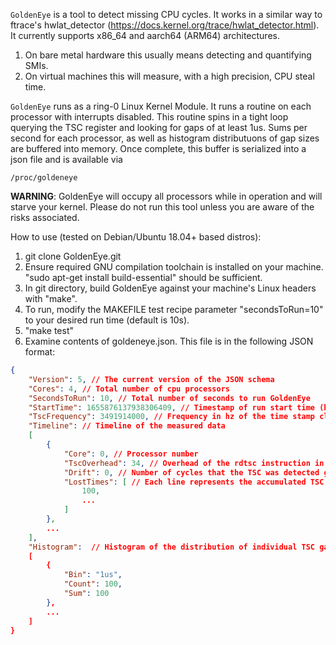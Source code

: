 `GoldenEye` is a tool to detect missing CPU cycles. It works in a similar way to ftrace's hwlat_detector (https://docs.kernel.org/trace/hwlat_detector.html). It currently supports x86_64 and aarch64 (ARM64) architectures.

1) On bare metal hardware this usually means detecting and quantifying SMIs.
2) On virtual machines this will measure, with a high precision, CPU steal time.

`GoldenEye` runs as a ring-0 Linux Kernel Module. It runs a routine on each processor with interrupts disabled. This routine spins in a tight loop querying the TSC register and looking for gaps of at least 1us.
Sums per second for each processor, as well as histogram distributuons of gap sizes are buffered into memory. Once complete, this buffer is serialized into a json file and is available via 

```
/proc/goldeneye
```

<b>WARNING</b>: GoldenEye will occupy all processors while in operation and will starve your kernel. Please do not run this tool unless you are aware of the risks associated.

How to use (tested on Debian/Ubuntu 18.04+ based distros):
1) git clone GoldenEye.git
2) Ensure required GNU compilation toolchain is installed on your machine. "sudo apt-get install build-essential" should be sufficient.
3) In git directory, build GoldenEye against your machine's Linux headers with "make".
4) To run, modify the MAKEFILE test recipe parameter "secondsToRun=10" to your desired run time (default is 10s).
5) "make test"
6) Examine contents of goldeneye.json. This file is in the following JSON format:
```json
{
    "Version": 5, // The current version of the JSON schema
    "Cores": 4, // Total number of cpu processors
    "SecondsToRun": 10, // Total number of seconds to run GoldenEye
    "StartTime": 1655876137938306409, // Timestamp of run start time (ktime_get_real_ns)
    "TscFrequency": 3491914000, // Frequency in hz of the time stamp clock (TSC for x86 and CNTVCT for aarch64)
    "Timeline": // Timeline of the measured data
    [
        {
            "Core": 0, // Processor number
            "TscOverhead": 34, // Overhead of the rdtsc instruction in clock cycles
            "Drift": 0, // Number of cycles that the TSC was detected going backwards (should be 0 unless there is a HW bug)
            "LostTimes": [ // Each line represents the accumulated TSC gaps (of size >=1us), in microseconds, for each second in the run
                100,
                ...
            ]
        },
        ...
    ],
    "Histogram":  // Histogram of the distribution of individual TSC gaps during the run, in buckets of powers of 2
    [
        {
            "Bin": "1us",
            "Count": 100,
            "Sum": 100
        },
        ...
    ]
}
```